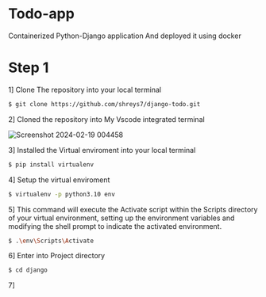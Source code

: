 # Todo-app
Containerized Python-Django application And deployed it using docker
# Step 1 
1] Clone The repository into your local terminal 
```bash
$ git clone https://github.com/shreys7/django-todo.git
```
2] Cloned the repository into My Vscode integrated terminal

![Screenshot 2024-02-19 004458](https://github.com/AdityaAgasti007/Todo-app/assets/159541012/cab6f5c6-d6c1-4e0f-865e-3b04e829b1fc)

3] Installed the Virtual enviroment into your local terminal 
``` bash
$ pip install virtualenv
```
4] Setup the virtual enviroment 
```bash
$ virtualenv -p python3.10 env
```
5] This command will execute the Activate script within the Scripts directory of your virtual environment, setting up the environment variables and modifying the shell prompt to indicate the activated environment.
```bash
$ .\env\Scripts\Activate
```
6]  Enter into Project directory 
```bash
$ cd django
```
7]
